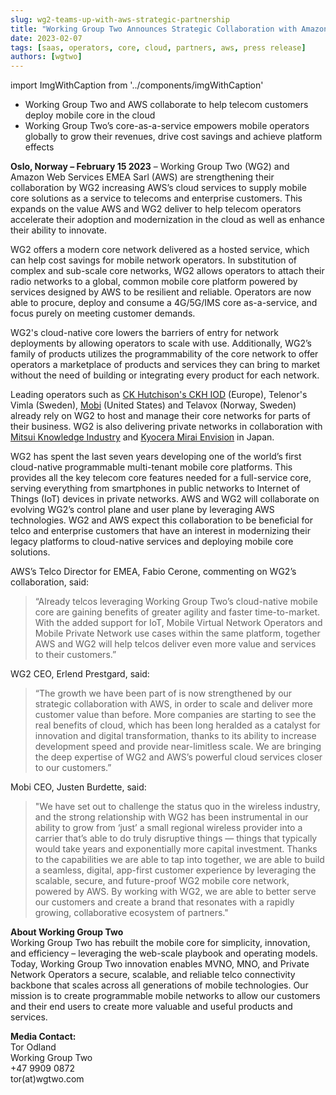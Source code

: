 ```yaml
---
slug: wg2-teams-up-with-aws-strategic-partnership
title: "Working Group Two Announces Strategic Collaboration with Amazon Web Services"
date: 2023-02-07
tags: [saas, operators, core, cloud, partners, aws, press release]
authors: [wgtwo]
---
```


import ImgWithCaption from '../components/imgWithCaption'

* Working Group Two and AWS collaborate to help telecom customers deploy mobile core in the cloud 
* Working Group Two’s core-as-a-service empowers mobile operators globally to grow their revenues, drive cost savings and achieve platform effects

<!--truncate-->

**Oslo, Norway – February 15 2023** – Working Group Two (WG2) and Amazon Web Services EMEA Sarl (AWS) are strengthening their collaboration by WG2 increasing AWS’s cloud services to supply mobile core solutions as a service to telecoms and enterprise customers. This expands on the value AWS and WG2 deliver to help telecom operators accelerate their adoption and modernization in the cloud as well as enhance their ability to innovate. 

WG2 offers a modern core network delivered as a hosted service, which can help cost savings for mobile network operators. In substitution of complex and sub-scale core networks, WG2 allows operators to attach their radio networks to a global, common mobile core platform powered by services designed by AWS to be resilient and reliable. Operators are now able to procure, deploy and consume a 4G/5G/IMS core as-a-service, and focus purely on meeting customer demands. 

WG2's cloud-native core lowers the barriers of entry for network deployments by allowing operators to scale with use. Additionally, WG2’s family of products utilizes the programmability of the core network to offer operators a marketplace of products and services they can bring to market without the need of building or integrating every product for each network.

Leading operators such as [CK Hutchison's CKH IOD](https://www.wgtwo.com/blog/ckh-iod-wg2-public-cloud/) (Europe), Telenor's Vimla (Sweden), [Mobi](https://www.wgtwo.com/blog/mobi-expansion-with-wg2-aws/) (United States) and Telavox (Norway, Sweden) already rely on WG2 to host and manage their core networks for parts of their business. WG2 is also delivering private networks in collaboration with [Mitsui Knowledge Industry](https://www.wgtwo.com/blog/mitsui-knowledge-industry-mki-private-networks-business/) and [Kyocera Mirai Envision](https://www.wgtwo.com/blog/kcme-teams-up-with-wg2-for-private-networks/) in Japan. 

WG2 has spent the last seven years developing one of the world’s first cloud-native programmable multi-tenant mobile core platforms. This provides all the key telecom core features needed for a full-service core, serving everything from smartphones in public networks to Internet of Things (IoT) devices in private networks. AWS and WG2 will collaborate on evolving WG2’s control plane and user plane by leveraging AWS technologies. WG2 and AWS expect this collaboration to be beneficial for telco and enterprise customers that have an interest in modernizing their legacy platforms to cloud-native services and deploying mobile core solutions. 

AWS’s Telco Director for EMEA, Fabio Cerone, commenting on WG2’s collaboration, said:
> “Already telcos leveraging Working Group Two’s cloud-native mobile core are gaining benefits of greater agility and faster time-to-market.  With the added support for IoT, Mobile Virtual Network Operators and Mobile Private Network use cases within the same platform, together AWS and WG2 will help telcos deliver even more value and services to their customers.”

WG2 CEO, Erlend Prestgard, said: 
> “The growth we have been part of is now strengthened by our strategic collaboration with AWS, in order to scale and deliver more customer value than before. More companies are starting to see the real benefits of cloud, which has been long heralded as a catalyst for innovation and digital transformation, thanks to its ability to increase development speed and provide near-limitless scale. We are bringing the deep expertise of WG2 and AWS’s powerful cloud services closer to our customers.”

Mobi CEO, Justen Burdette, said:
> "We have set out to challenge the status quo in the wireless industry, and the strong relationship with WG2 has been instrumental in our ability to grow from ‘just’ a small regional wireless provider into a carrier that’s able to do truly disruptive things — things that typically would take years and exponentially more capital investment.  Thanks to the capabilities we are able to tap into together, we are able to build a seamless, digital, app-first customer experience by leveraging the scalable, secure, and future-proof WG2 mobile core network, powered by AWS. By working with WG2, we are able to better serve our customers and create a brand that resonates with a rapidly growing, collaborative ecosystem of partners." 

**About Working Group Two**  
Working Group Two has rebuilt the mobile core for simplicity, innovation, and efficiency – leveraging the web-scale playbook and operating models. Today, Working Group Two innovation enables MVNO, MNO, and Private Network Operators a secure, scalable, and reliable telco connectivity backbone that scales across all generations of mobile technologies. Our mission is to create programmable mobile networks to allow our customers and their end users to create more valuable and useful products and services. 

**Media Contact:**  
Tor Odland  
Working Group Two  
+47 9909 0872  
tor(at)wgtwo.com  


